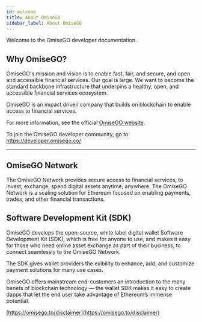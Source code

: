 ```yaml
---
id: welcome
title: About OmiseGO
sidebar_label: About OmiseGO
---
```


Welcome to the OmiseGO developer documentation.

## Why OmiseGO?

OmiseGO's mission and vision is to enable fast, fair, and secure, and open and accessible financial services. Our goal is large. We want to become the standard backbone infrastructure that underpins a healthy, open, and accessible financial services ecosystem.

OmiseGO is an impact driven company that builds on blockchain to enable access to financial services. 

For more information, see the official [OmiseGO website](https://omisego.co/).

To join the OmiseGO developer community, go to https://developer.omisego.co/

***

## OmiseGO Network

The OmiseGO Network provides secure access to financial services, to invest, exchange, spend digital assets anytime, anywhere. The OmiseGO Network is a scaling solution for Ethereum focused on enabling payments, trades, and other financial transactions.

## Software Development Kit (SDK)

OmiseGO develops the open-source, white label digital wallet Software Development Kit (SDK), which is free for anyone to use, and makes it easy for those who need online asset exchange as part of their business, to connect seamlessly to the OmiseGO Network. 

The SDK gives wallet providers the exibility to enhance, add, and customize payment solutions for many use cases.

OmiseGO offers mainstream end-customers an introduction to the many benets of blockchain technology — the wallet SDK makes it easy to create dapps that let the end user take advantage of Ethereum’s immense potential.



[https://omisego.to/disclaimer](https://omisego.to/disclaimer)




